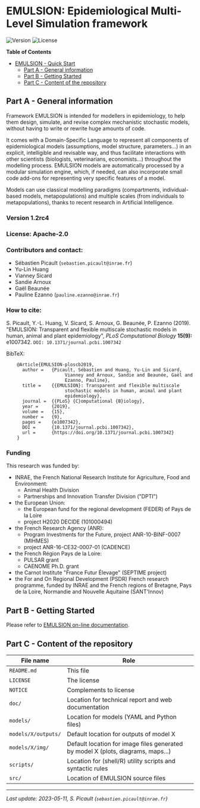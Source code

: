 EMULSION: Epidemiological Multi-Level Simulation framework
======================

![Version](https://img.shields.io/badge/version-1.2rc4-f16152.svg)
![License](https://img.shields.io/badge/license-Apache--2.0-8cd0c3.svg)

<!-- markdown-toc start - Don't edit this section. Run M-x markdown-toc-refresh-toc -->
**Table of Contents**

- [EMULSION - Quick Start](#emulsion---quick-start)
    - [Part A - General information](#part-a---general-information)
    - [Part B - Getting Started](#part-b---getting-started)
    - [Part C - Content of the repository](#part-c---content-of-the-repository)

<!-- markdown-toc end -->


Part A - General information
----------------------------

Framework EMULSION is intended for modellers in epidemiology, to help
them design, simulate, and revise complex mechanistic stochastic
models, without having to write or rewrite huge amounts of code.

It comes with a Domain-Specific Language to represent all components
of epidemiological models (assumptions, model structure, parameters…)
in an explicit, intelligible and revisable way, and thus facilitate
interactions with other scientists (biologists, veterinarians,
economists…) throughout the modelling process. EMULSION models are
automatically processed by a modular simulation engine, which, if
needed, can also incorporate small code add-ons for representing very
specific features of a model.

Models can use classical modelling paradigms (compartments,
individual-based models, metapopulations) and multiple scales (from
individuals to metapopulations), thanks to recent research in
Artificial Intelligence.

### Version 1.2rc4
### License: Apache-2.0
### Contributors and contact:
- Sébastien Picault (`sebastien.picault@inrae.fr`)
- Yu-Lin Huang
- Vianney Sicard
- Sandie Arnoux
- Gaël Beaunée
- Pauline Ezanno (`pauline.ezanno@inrae.fr`)

### How to cite:
  S. Picault, Y.-L. Huang, V. Sicard, S. Arnoux, G. Beaunée, P. Ezanno
  (2019). "EMULSION: Transparent and flexible multiscale stochastic
  models in human, animal and plant epidemiology", _PLoS Computational
  Biology_ **15(9):** e1007342. `DOI: 10.1371/journal.pcbi.1007342`

  BibTeX:

        @Article{EMULSION-ploscb2019,
          author =	 {Picault, Sébastien and Huang, Yu-Lin and Sicard,
                          Vianney and Arnoux, Sandie and Beaunée, Gaël and
                          Ezanno, Pauline},
          title =	 {{EMULSION}: Transparent and flexible multiscale
                          stochastic models in human, animal and plant
                          epidemiology},
          journal =	 {{PLoS} {C}omputational {B}iology},
          year =	 {2019},
          volume =	 {15},
          number =	 {9},
          pages =	 {e1007342},
          DOI =		 {10.1371/journal.pcbi.1007342},
          url =		 {https://doi.org/10.1371/journal.pcbi.1007342}
        }

### Funding
This research was funded by: 
- INRAE, the French National Research Institute for Agriculture, Food and Environment:
  - Animal Health Division
  - Partnerships and Innovation Transfer Division ("DPTI")
- the European Union:
  - the European fund for the regional development (FEDER) of Pays de la Loire
  - project H2020 DECIDE (101000494)
- the French Research Agency (ANR):
  - Program Investments for the Future, project ANR-10-BINF-0007 (MIHMES)
  - project ANR-16-CE32-0007-01 (CADENCE)
- the French Région Pays de la Loire: 
  - PULSAR grant 
  - CAENOME Ph.D. grant
- the Carnot Institute "France Futur Élevage" (SEPTIME project)
- the For and On Regional Development (PSDR) French research programme, funded by
  INRAE and the French regions of Bretagne, Pays de la Loire, Normandie and Nouvelle
  Aquitaine (SANT'Innov)


Part B - Getting Started
---------------------

Please refer to [EMULSION on-line documentation](https://sourcesup.renater.fr/www/emulsion-public/).


Part C - Content of the repository
----------------------------------

  | File name           | Role                                                          |
  |---------------------|---------------------------------------------------------------|
  | `README.md`         | This file |
  | `LICENSE`         | The license |
  | `NOTICE`         | Complements to license |
  | `doc/`              | Location for technical report and web documentation |
  | `models/`           | Location for models (YAML and Python files) |
  | `models/X/outputs/` | Default location for outputs of model X |
  | `models/X/img/`     | Default location for image files generated by model X (plots, diagrams, maps...) |
  | `scripts/`       | Location for (shell/R) utility scripts and syntactic rules    |
  | `src/`       | Location of EMULSION source files  |


-----
_Last update: 2023-05-11, S. Picault (`sebastien.picault@inrae.fr`)_
